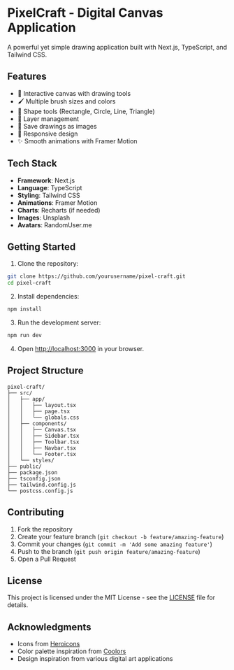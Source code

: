 # PixelCraft - Digital Canvas Application

A powerful yet simple drawing application built with Next.js, TypeScript, and Tailwind CSS.

## Features

- 🎨 Interactive canvas with drawing tools
- 🖌️ Multiple brush sizes and colors
- 📝 Shape tools (Rectangle, Circle, Line, Triangle)
- 📑 Layer management
- 💾 Save drawings as images
- 📱 Responsive design
- ✨ Smooth animations with Framer Motion

## Tech Stack

- **Framework**: Next.js
- **Language**: TypeScript
- **Styling**: Tailwind CSS
- **Animations**: Framer Motion
- **Charts**: Recharts (if needed)
- **Images**: Unsplash
- **Avatars**: RandomUser.me

## Getting Started

1. Clone the repository:
```bash
git clone https://github.com/yourusername/pixel-craft.git
cd pixel-craft
```

2. Install dependencies:
```bash
npm install
```

3. Run the development server:
```bash
npm run dev
```

4. Open [http://localhost:3000](http://localhost:3000) in your browser.

## Project Structure

```
pixel-craft/
├── src/
│   ├── app/
│   │   ├── layout.tsx
│   │   ├── page.tsx
│   │   └── globals.css
│   ├── components/
│   │   ├── Canvas.tsx
│   │   ├── Sidebar.tsx
│   │   ├── Toolbar.tsx
│   │   ├── Navbar.tsx
│   │   └── Footer.tsx
│   └── styles/
├── public/
├── package.json
├── tsconfig.json
├── tailwind.config.js
└── postcss.config.js
```

## Contributing

1. Fork the repository
2. Create your feature branch (`git checkout -b feature/amazing-feature`)
3. Commit your changes (`git commit -m 'Add some amazing feature'`)
4. Push to the branch (`git push origin feature/amazing-feature`)
5. Open a Pull Request

## License

This project is licensed under the MIT License - see the [LICENSE](LICENSE) file for details.

## Acknowledgments

- Icons from [Heroicons](https://heroicons.com/)
- Color palette inspiration from [Coolors](https://coolors.co/)
- Design inspiration from various digital art applications 